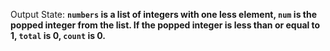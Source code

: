 Output State: **`numbers` is a list of integers with one less element, `num` is the popped integer from the list. If the popped integer is less than or equal to 1, `total` is 0, `count` is 0.**